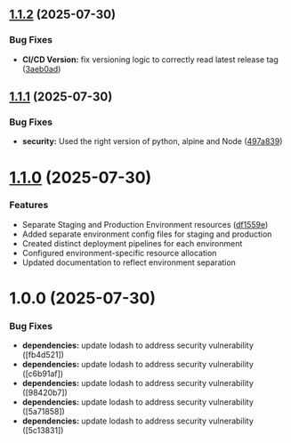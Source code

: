 ## [1.1.2](https://github.com/ayadeleke/GreenLife-Eco-Tracker/compare/v1.1.1...v1.1.2) (2025-07-30)


### Bug Fixes

* **CI/CD Version:** fix versioning logic to correctly read latest release tag ([3aeb0ad](https://github.com/ayadeleke/GreenLife-Eco-Tracker/commit/3aeb0ad9ab67c3b4c6d14d5540cff2a3f098a463))

## [1.1.1](https://github.com/ayadeleke/GreenLife-Eco-Tracker/compare/v1.1.0...v1.1.1) (2025-07-30)


### Bug Fixes

* **security:** Used the right version of python, alpine and Node ([497a839](https://github.com/ayadeleke/GreenLife-Eco-Tracker/commit/497a839e5fb0a481dd3ada4f7320f31ad29c2979))

# [1.1.0](https://github.com/ayadeleke/GreenLife-Eco-Tracker/compare/v1.0.0...v1.1.0) (2025-07-30)


### Features

* Separate Staging and Production Environment resources ([df1559e](https://github.com/ayadeleke/GreenLife-Eco-Tracker/commit/df1559e8df57b3f5c385733f2e90fcc23b744ffd))
* Added separate environment config files for staging and production
* Created distinct deployment pipelines for each environment
* Configured environment-specific resource allocation
* Updated documentation to reflect environment separation
# 1.0.0 (2025-07-30)


### Bug Fixes

* **dependencies:** update lodash to address security vulnerability ([fb4d521])
* **dependencies:** update lodash to address security vulnerability ([c6b91af])
* **dependencies:** update lodash to address security vulnerability ([98420b7])
* **dependencies:** update lodash to address security vulnerability ([5a71858])
* **dependencies:** update lodash to address security vulnerability ([5c13831])
